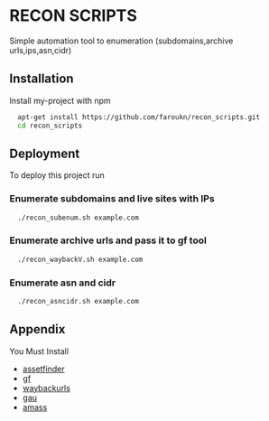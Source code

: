 
# RECON SCRIPTS

Simple automation tool to enumeration (subdomains,archive urls,ips,asn,cidr)


## Installation

Install my-project with npm

```bash
  apt-get install https://github.com/faroukn/recon_scripts.git
  cd recon_scripts
```
    
## Deployment

To deploy this project run

### Enumerate subdomains and live sites with IPs 
```bash
  ./recon_subenum.sh example.com
```

### Enumerate archive urls and pass it to gf tool 
```bash
  ./recon_waybackV.sh example.com
```

### Enumerate asn and cidr
```bash
  ./recon_asncidr.sh example.com
```







## Appendix

You Must Install

 - [assetfinder](https://github.com/tomnomnom/assetfinder)
 - [gf](https://github.com/tomnomnom/gf)
 - [waybackurls](https://github.com/tomnomnom/waybackurls)
 - [gau](https://github.com/lc/gau)
 - [amass](https://github.com/OWASP/Amass)

